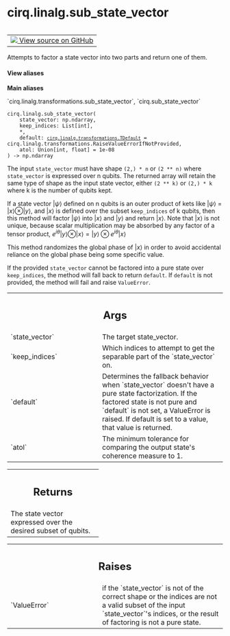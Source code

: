 <div itemscope itemtype="http://developers.google.com/ReferenceObject">
<meta itemprop="name" content="cirq.linalg.sub_state_vector" />
<meta itemprop="path" content="Stable" />
</div>

# cirq.linalg.sub_state_vector

<!-- Insert buttons and diff -->

<table class="tfo-notebook-buttons tfo-api" align="left">

<td>
  <a target="_blank" href="https://github.com/quantumlib/cirq/tree/master/cirq/linalg/transformations.py">
    <img src="https://www.tensorflow.org/images/GitHub-Mark-32px.png" />
    View source on GitHub
  </a>
</td>
</table>



Attempts to factor a state vector into two parts and return one of them.

<section class="expandable">
  <h4 class="showalways">View aliases</h4>
  <p>
<b>Main aliases</b>
<p>`cirq.linalg.transformations.sub_state_vector`, `cirq.sub_state_vector`</p>
</p>
</section>

<pre class="devsite-click-to-copy prettyprint lang-py tfo-signature-link">
<code>cirq.linalg.sub_state_vector(
    state_vector: np.ndarray,
    keep_indices: List[int],
    *,
    default: <a href="../../cirq/linalg/transformations/TDefault.md"><code>cirq.linalg.transformations.TDefault</code></a> = cirq.linalg.transformations.RaiseValueErrorIfNotProvided,
    atol: Union[int, float] = 1e-08
) -> np.ndarray
</code></pre>



<!-- Placeholder for "Used in" -->

The input `state_vector` must have shape ``(2,) * n`` or ``(2 ** n)`` where
`state_vector` is expressed over n qubits. The returned array will retain
the same type of shape as the input state vector, either ``(2 ** k)`` or
``(2,) * k`` where k is the number of qubits kept.

If a state vector $|\psi\rangle$ defined on n qubits is an outer product
of kets like  $|\psi\rangle$ = $|x\rangle \otimes |y\rangle$, and
$|x\rangle$ is defined over the subset ``keep_indices`` of k qubits, then
this method will factor $|\psi\rangle$ into $|x\rangle$ and $|y\rangle$ and
return $|x\rangle$. Note that $|x\rangle$ is not unique, because scalar
multiplication may be absorbed by any factor of a tensor product,
$e^{i \theta} |y\rangle \otimes |x\rangle =
|y\rangle \otimes e^{i \theta} |x\rangle$

This method randomizes the global phase of $|x\rangle$ in order to avoid
accidental reliance on the global phase being some specific value.

If the provided `state_vector` cannot be factored into a pure state over
`keep_indices`, the method will fall back to return `default`. If `default`
is not provided, the method will fail and raise `ValueError`.

<!-- Tabular view -->
 <table class="responsive fixed orange">
<colgroup><col width="214px"><col></colgroup>
<tr><th colspan="2"><h2 class="add-link">Args</h2></th></tr>

<tr>
<td>
`state_vector`
</td>
<td>
The target state_vector.
</td>
</tr><tr>
<td>
`keep_indices`
</td>
<td>
Which indices to attempt to get the separable part of the
`state_vector` on.
</td>
</tr><tr>
<td>
`default`
</td>
<td>
Determines the fallback behavior when `state_vector` doesn't
have a pure state factorization. If the factored state is not pure
and `default` is not set, a ValueError is raised. If default is set
to a value, that value is returned.
</td>
</tr><tr>
<td>
`atol`
</td>
<td>
The minimum tolerance for comparing the output state's coherence
measure to 1.
</td>
</tr>
</table>



<!-- Tabular view -->
 <table class="responsive fixed orange">
<colgroup><col width="214px"><col></colgroup>
<tr><th colspan="2"><h2 class="add-link">Returns</h2></th></tr>
<tr class="alt">
<td colspan="2">
The state vector expressed over the desired subset of qubits.
</td>
</tr>

</table>



<!-- Tabular view -->
 <table class="responsive fixed orange">
<colgroup><col width="214px"><col></colgroup>
<tr><th colspan="2"><h2 class="add-link">Raises</h2></th></tr>

<tr>
<td>
`ValueError`
</td>
<td>
if the `state_vector` is not of the correct shape or the
indices are not a valid subset of the input `state_vector`'s indices, or
the result of factoring is not a pure state.
</td>
</tr>
</table>

